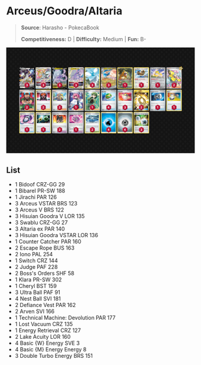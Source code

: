 # Arceus/Goodra/Altaria

> **Source**: Harasho - PokecaBook
> 
> **Competitiveness:** D | **Difficulty:** Medium | **Fun:** B-

![decklist](../../!Images/Standard/09BST-PAF/Arceus-Goodra-Altaria.png)

## List
* 1 Bidoof CRZ-GG 29
* 1 Bibarel PR-SW 188
* 1 Jirachi PAR 126
* 3 Arceus VSTAR BRS 123
* 3 Arceus V BRS 122
* 3 Hisuian Goodra V LOR 135
* 3 Swablu CRZ-GG 27
* 3 Altaria ex PAR 140
* 3 Hisuian Goodra VSTAR LOR 136
* 1 Counter Catcher PAR 160
* 2 Escape Rope BUS 163
* 2 Iono PAL 254
* 1 Switch CRZ 144
* 2 Judge PAF 228
* 2 Boss's Orders SHF 58
* 1 Klara PR-SW 302
* 1 Cheryl BST 159
* 3 Ultra Ball PAF 91
* 4 Nest Ball SVI 181
* 2 Defiance Vest PAR 162
* 2 Arven SVI 166
* 1 Technical Machine: Devolution PAR 177
* 1 Lost Vacuum CRZ 135
* 1 Energy Retrieval CRZ 127
* 2 Lake Acuity LOR 160
* 4 Basic {W} Energy SVE 3
* 4 Basic {M} Energy Energy 8
* 3 Double Turbo Energy BRS 151
